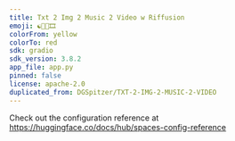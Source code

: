 ```yaml
---
title: Txt 2 Img 2 Music 2 Video w Riffusion
emoji: ☯️🎨🎸🎞
colorFrom: yellow
colorTo: red
sdk: gradio
sdk_version: 3.8.2
app_file: app.py
pinned: false
license: apache-2.0
duplicated_from: DGSpitzer/TXT-2-IMG-2-MUSIC-2-VIDEO
---
```


Check out the configuration reference at https://huggingface.co/docs/hub/spaces-config-reference
